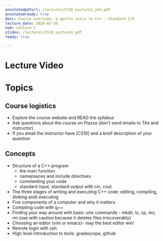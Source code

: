 ```yaml
---
annotatedpdfurl: /lectures/CS16_Lecture1_ann.pdf
annotatedready: true
desc: Course overview, a gentle intro to C++ - Standard I/O
lecture_date: 2020-03-30
num: Lecture 1
slides: /lectures/CS16_Lecture1.pdf
ready: true

---
```


# Lecture Video



# Topics

## Course logistics

* Explore the course website and READ the syllabus
* Ask questions about the course on Piazza (don't send emails to TAs and instructor)
* If you email the instructor have [CS16] and a brief description of your question

## Concepts

* Structure of a C++ program
    * the main function
    * namepsaces and include directives
    * commenting your code
    * standard input, standard output with cin, cout
* The three stages of writing and executing C++ code: editing, compiling, (linking and) executing
* Five components of a computer and why it matters
* Compiling code with g++
* Finding your way around with basic unix commands - mkdir, ls, cp, mv, rm (use with caution because it deletes files irrecoverably)
* Choosing an editor (vim or emacs)- may the best editor win!
* Remote login with ssh
* High level introduction to tools: gradescope, github

